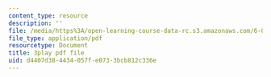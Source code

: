 ```yaml
---
content_type: resource
description: ''
file: /media/https%3A/open-learning-course-data-rc.s3.amazonaws.com/6-046j-introduction-to-algorithms-sma-5503-fall-2005/d4407d384434057fe0733bcb812c336e_Ttezuzs39nk.pdf
file_type: application/pdf
resourcetype: Document
title: 3play pdf file
uid: d4407d38-4434-057f-e073-3bcb812c336e
---
```

